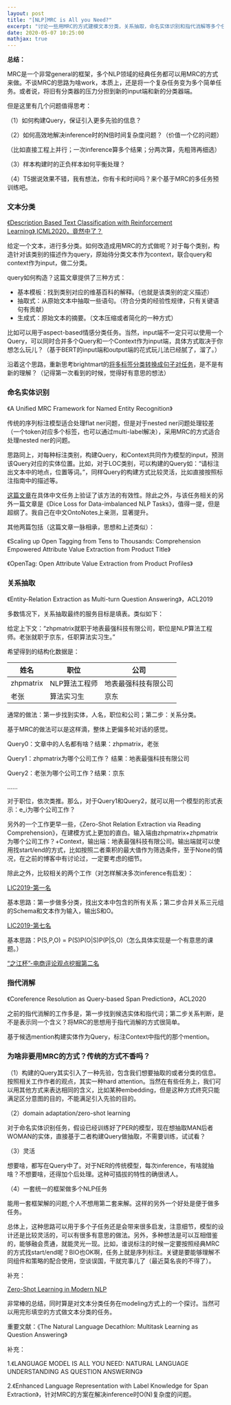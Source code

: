 ```yaml
---
layout: post
title: "[NLP]MRC is All you Need?"
excerpt: "讨论一些用MRC的方式建模文本分类，关系抽取，命名实体识别和指代消解等多个任务的想法"
date: 2020-05-07 10:25:00
mathjax: true
---
```


**总结：**

MRC是一个非常general的框架，多个NLP领域的经典任务都可以用MRC的方式来做。不谈MRC的思路为啥work，本质上，还是将一个复杂任务变为多个简单任务。或者说，将旧有分类器的压力分担到新的input端和新的分类器端。

但是这里有几个问题值得思考：

（1）如何构建Query，保证引入更多先验的信息？

（2）如何高效地解决inference时的N倍时间复杂度问题？（价值一个亿的问题）

（比如直接工程上并行；一次inference算多个结果；分两次算，先粗筛再细选）

（3）样本构建时的正负样本如何平衡处理？

（4）T5据说效果不错，我有想法，你有卡和时间吗？来个基于MRC的多任务预训练吧。


### 文本分类

[《Description Based Text Classification with Reinforcement Learning》](https://arxiv.org/pdf/2002.03067.pdf),[ICML2020，竟然中了？](https://mp.weixin.qq.com/s?__biz=MzUzODcyNjY5Ng==&mid=2247485727&idx=1&sn=a6f4d590d763f67a2492cdcb32230151&chksm=fad21158cda5984e9182ed0ce471f5086150c1022aa50bcfbc5216a9c3161f39b3ed7a1b54a6&xtrack=1&scene=90&subscene=93&sessionid=1591590405&clicktime=1591590411&enterid=1591590411%23rd)

给定一个文本，进行多分类。如何改造成用MRC的方式做呢？对于每个类别，构造针对该类别的描述作为query，原始待分类文本作为context，联合query和context作为input，做二分类。

query如何构造？这篇文章提供了三种方式：

+ 基本模板：找到类别对应的维基百科的解释。（也就是该类别的定义描述）
+ 抽取式：从原始文本中抽取一些语句。（符合分类的经验性规律，只有关键语句有贡献）
+ 生成式：原始文本的摘要。（文本压缩或者简化的一种方式）

比如可以用于aspect-based情感分类任务。当然，input端不一定只可以使用一个Query，可以同时合并多个Query和一个Context作为input端，具体方式取决于你想怎么玩儿？（基于BERT的input端和output端的花式玩儿法已经腻了，溜了。）


沿着这个思路，重新思考brightmart的[将多标签分类转换成句子对任务](https://github.com/brightmart/multi-label_classification)，是不是有新的理解？（记得第一次看到的时候，觉得好有意思的想法）

### 命名实体识别

《A Uniﬁed MRC Framework for Named Entity Recognition》

传统的序列标注模型适合处理flat ner问题，但是对于nested ner问题处理较差（一个token对应多个标签，也可以通过multi-label解决），采用MRC的方式适合处理nested ner的问题。

思路同上，对每种标注类别，构建Query，和Context共同作为模型的input，预测该Query对应的实体位置。比如，对于LOC类别，可以构建的Query如：“请标注出文本中的地点，位置等词。”，同样Query的构建方式比较灵活，比如直接按照标注指南中的描述等。

[这篇文章](https://zhuanlan.zhihu.com/p/103779616)在具体中文任务上验证了该方法的有效性。除此之外，与该任务相关的另外一篇文章是《Dice Loss for Data-imbalanced NLP Tasks》，值得一提，但是超纲了。我自己在中文OntoNotes上亲测，显著提升。

其他两篇包括（这篇文章一脉相承，思想和上述类似）：

《Scaling up Open Tagging from Tens to Thousands: Comprehension Empowered Attribute Value Extraction from Product Title》

《OpenTag: Open Attribute Value Extraction from Product Profiles》

### 关系抽取

《Entity-Relation Extraction as Multi-turn Question Answering》，ACL2019

多数情况下，关系抽取最终的服务目标是填表。类似如下：

给定上下文：“zhpmatrix就职于地表最强科技有限公司，职位是NLP算法工程师。老张就职于京东，任职算法实习生。”

希望得到的结构化数据是：

|姓名|职位|公司|
|------|------|------|
|zhpmatrix|NLP算法工程师|地表最强科技有限公司|
|老张|算法实习生|京东|

通常的做法：第一步找到实体，人名，职位和公司；第二步：关系分类。

基于MRC的做法可以是这样滴，整体上更偏多轮对话的感觉。

Query0：文章中的人名都有啥？结果：zhpmatrix，老张

Query1：zhpmatrix为哪个公司工作？ 结果：地表最强科技有限公司

Query2：老张为哪个公司工作？结果：京东

......

对于职位，依次类推。那么，对于Query1和Query2，就可以用一个模型的形式表示：e\_i为哪个公司工作？

另外的一个工作更早一些，《Zero-Shot Relation Extraction via Reading Comprehension》，在建模方式上更加的直白。输入端由zhpmatrix+zhpmatrix为哪个公司工作？+Context，输出端：地表最强科技有限公司。输出端就可以使用找start/end的方式，比如按照二者乘积的最大值作为筛选条件，至于None的情况，在之前的博客中有讨论过，一定要考虑的细节。

除此之外，比较相关的两个工作（对怎样解决多次inference有启发）：

[LIC2019-第一名](http://tcci.ccf.org.cn/summit/2019/dlinfo/1104-ljq.pdf)

基本思路：第一步做多分类，找出文本中包含的所有关系；第二步合并关系三元组的Schema和文本作为输入，输出S和O。

[LIC2019-第七名](https://kexue.fm/archives/6671)

基本思路：P(S,P,O) = P(S)P(O|S)P(P|S,O)（怎么具体实现是一个有意思的课题。）

[“之江杯”-电商评论观点挖掘第二名](https://zhuanlan.zhihu.com/p/115851256)

### 指代消解

《Coreference Resolution as Query-based Span Prediction》，ACL2020

之前的指代消解的工作多是，第一步找到候选实体和指代词；第二步关系判断，是不是表示同一个含义？将MRC的思想用于指代消解的方式很简单。

基于候选mention构建实体作为Query，标注Context中指代的那个mention。

### 为啥非要用MRC的方式？传统的方式不香吗？

（1）构建的Query其实引入了一种先验，包含我们想要抽取的或者分类的信息。按照相关工作作者的观点，其实一种hard attention。当然在有些任务上，我们可以用其他方式来表达相同的含义，比如某种embedding，但是这种方式终究只能满足区分意图的目的，不能满足引入先验的目的。

（2）domain adaptation/zero-shot learning

对于命名实体识别任务，假设已经训练好了PER的模型，现在想抽取MAN后者WOMAN的实体，直接基于二者构建Query做抽取，不需要训练，试试看？

（3）灵活

想要啥，都写在Query中了。对于NER的传统模型，每次inference，有啥就抽啥？不想要啥，还得加个后处理。这种可插拔的特性的确很诱人。

（4）一套统一的框架做多个NLP任务

能用一套框架解的问题,个人不想用第二套来解。这样的另外一个好处是便于做多任务。

总体上，这种思路可以用于多个子任务还是会带来很多启发，注意细节，模型的设计还是比较灵活的，可以有很多有意思的做法。另外，多种想法是可以互相借鉴的，能够融会贯通，就能灵光一现。比如，谁说标注的时候一定要按照经典MRC的方式找start/end呢？BIO也OK啊，任务上就是序列标注。关键是要能够理解不同组件和策略的配合使用，空谈误国，干就完事儿了（最近莫名丧的不得了）。

补充：

[Zero-Shot Learning in Modern NLP](https://joeddav.github.io/blog/2020/05/29/ZSL.html)

非常棒的总结，同时算是对文本分类任务在modeling方式上的一个探讨。当然可以用完形填空的方式做文本分类的任务。

重要文献：《The Natural Language Decathlon: Multitask Learning as Question Answering》

补充：

1.《LANGUAGE MODEL IS ALL YOU NEED: NATURAL LANGUAGE UNDERSTANDING AS QUESTION ANSWERING》

2.《Enhanced Language Representation with Label Knowledge for Span Extraction》，针对MRC的方案在解决inference时O(N)复杂度的问题。